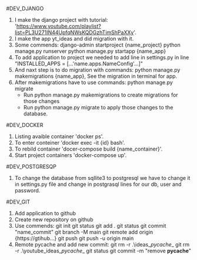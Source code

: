 #DEV_DJANGO
1. I make the django project with tutorial: 'https://www.youtube.com/playlist?list=PL3U271IN44UpfqNWsKQDGzhTimShPaXXy'.
2. I make the app yt_ideas and did migration with it.
3. Some commends:
    django-admin startproject {name_project}
    python manage.py runserver
    python manage.py startapp {name_app}
4. To add application to project we needed to add line in
    settings.py in line "INSTALLED_APPS = [...'name.apps.NameConfig'...]"
5. And naxt step is to do migration with commands:
    python manage.py makemigrations {name_app},
    See the migration in terminal for app.
6. After makemigrations have to use commands:
    python manage.py migrate
    - Run python manage.py makemigrations to create migrations for those changes
    - Run python manage.py migrate to apply those changes to the database.

#DEV_DOCKER
1. Listing avaible container 'docker ps'.
2. To enter conteiner 'docker exec -it {id} bash'.
3. To rebild container 'docer-compose build {name_container}'.
4. Start project containers 'docker-compose up'.

#DEV_POSTGRESQP
1. To change the database from sqllite3 to postgresql we have to
    change it in settings.py file and change in postgrasql lines
    for our db, user and password.

#DEV_GIT
1. Add application to github
2. Create new repository on github
3. Use commends:
    git init 
    git status
    git add .
    git status
    git commit "name_commit"
    git branch -M main
    git remote add origin {https://gtihub...}
    git push
    git push -u origin main
4. Remote pycache and add new commit:
    git rm -r .\ideas\__pycache__
    git rm -r .\youtube_ideas\__pycache__
    git status
    git commit -m "remove __pycache__"